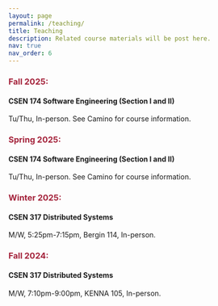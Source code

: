 ```yaml
---
layout: page
permalink: /teaching/
title: Teaching
description: Related course materials will be post here.
nav: true
nav_order: 6
---
```


### <span style="color:#a4233b">Fall 2025:</span>
#### CSEN 174 Software Engineering (Section I and II)
Tu/Thu, In-person. See Camino for course information. 

### <span style="color:#a4233b">Spring 2025:</span>
#### CSEN 174 Software Engineering (Section I and II)
Tu/Thu, In-person. See Camino for course information.


### <span style="color:#a4233b">Winter 2025:</span>
#### CSEN 317 Distributed Systems
M/W, 5:25pm-7:15pm, Bergin 114, In-person. 

<!-- **Tentative Schedule**:

| Week | Mon | Wed | Notes |
|--------|------- |--------|-------|
| Week1 (01/06-01/10)   | Lec 1: Syllabus and Introduction | Lec 2: Introduction to Distributed System |  |
| Week2 (01/13-01/17)   | Lec 3: System Model              | Lec 4: Processes and Inter-Process Communication(1)            | HW1 Due |
| Week3 (01/20-01/24)   | No Lecture   |  Lec 5: Processes and Inter-Process Communication(2)     |  |
| Week4 (01/27-01/31)   | Lec 6: RPC and Indirect Communications   | Lec 7: Security  &  Lec 8: P2P System   | HW2 Due |
| Week5 (02/03-02/07)   | Lec 8: P2P System & Mid-term Review           |   Mid-term Exam         |   |
| Week6 (02/10-02/14)   | Lec 9: Distributed File System   |   Lec 10: Time and Global States     | |
| Week7 (02/17-02/21)   | Lec 11: Coordination and Agreement       | Lec 12: Transaction and Concurrency Control(1) | HW3 Due |
| Week8 (02/24-02/28)   | Lec 13: Transaction and Concurrency Control(2)   | Lec 14: Replication and Consistency |  |
| Week9 (03/03-03/07)   | Lec 15: Fault Tolerance and Raft                 | Lec 16: Naming & Final Review| HW4 Due  |
| Week10 (03/10-03/14)  | Lec 17: Advanced Topics | Final Exam | Project Due |
 -->



### <span style="color:#a4233b">Fall 2024:</span>
#### CSEN 317 Distributed Systems
M/W, 7:10pm-9:00pm, KENNA 105, In-person. 

<!-- **Tentative Schedule**:

| Week | Mon | Wed | Notes |
|--------|------- |--------|-------|
| Week1 (09/23-09/27)   | Lec 1: [Syllabus](./CSEN317%20Fall2024/CSEN%20317.pdf) and Introduction | Lec 2: Introduction to Distributed System |  |
| Week2 (09/30-10/04)   | Lec 3: System Model              | Lec 4: Processes and Inter-Process Communication(1)            | HW1 Due |
| Week3 (10/07-10/11)   | Lec 5: Processes and Inter-Process Communication(2)  | Lec 6: RPC and Indirect Communications      |  |
| Week4 (10/14-10/18)   | No Lecture                       | Lec 7: Security                        | HW2 Due |
| Week5 (10/21-10/25)   | Lec 8: P2P System                | Lec 9: Distributed File System & Mid-term Review           |  |
| Week6 (10/28-11/01)   | Mid-term Exam                    | Lec 10: Time and Global States            | HW3 Due |
| Week7 (11/04-11/08)   | Lec 11: Coordination and Agreement               | Lec 12: Transaction and Concurrency Control(1) |  |
| Week8 (11/11-11/15)   | Lec 13: Transaction and Concurrency Control(2)   | Lec 14: Replication and Consistency | HW4 Due |
| Week9 (11/18-11/22)   | Lec 15: Fault Tolerance and Raft                 | Lec 16: Naming & Final Review|  |
| Week10 (11/25-11/29)  | No Lecture | No Lecture | HW5 Due|
| Week11 (12/02-12/06)  | Lec 17: Case Studies and Advanced Topics | Final Exam |  |


Optional Course Project: For extra work/credits. Please discuss with instructor -->
